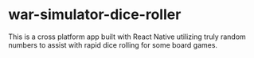 # war-simulator-dice-roller

This is a cross platform app built with React Native utilizing truly random numbers to assist with rapid dice rolling for some board games.
